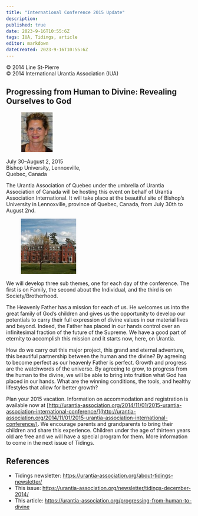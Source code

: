 ```yaml
---
title: "International Conference 2015 Update"
description: 
published: true
date: 2023-9-16T10:55:6Z
tags: IUA, Tidings, article
editor: markdown
dateCreated: 2023-9-16T10:55:6Z
---
```


<p class="v-card v-sheet theme--light gray lighten-3 px-2">© 2014 Line St-Pierre<br>© 2014 International Urantia Association (IUA)</p>

## Progressing from Human to Divine: Revealing Ourselves to God

<figure id="Figure_9" class="image urantiapedia image-style-align-left">
<img src="../../../image/article/IUA_Tidings/Line-St-Pierre-Photo.jpg">
</figure>

July 30–August 2, 2015  
Bishop University, Lennoxville,  
Quebec, Canada

The Urantia Association of Quebec under the umbrella of Urantia Association of Canada will be hosting this event on behalf of Urantia Association International. It will take place at the beautiful site of Bishop’s University in Lennoxville, province of Quebec, Canada, from July 30th to August 2nd. 

<figure id="Figure_10" class="image urantiapedia image-style-align-right">
<img src="../../../image/article/IUA_Tidings/Bishops-University-Qucebec-Conference-150x150.jpg">
</figure>

We will develop three sub themes, one for each day of the conference. The first is on Family, the second about the Individual, and the third is on Society/Brotherhood.

The Heavenly Father has a mission for each of us. He welcomes us into the great family of God’s children and gives us the opportunity to develop our potentials to carry their full expression of divine values in our material lives and beyond. Indeed, the Father has placed in our hands control over an infinitesimal fraction of the future of the Supreme. We have a good part of eternity to accomplish this mission and it starts now, here, on Urantia.

How do we carry out this major project, this grand and eternal adventure, this beautiful partnership between the human and the divine? By agreeing to become perfect as our heavenly Father is perfect. Growth and progress are the watchwords of the universe. By agreeing to grow, to progress from the human to the divine, we will be able to bring into fruition what God has placed in our hands. What are the winning conditions, the tools, and healthy lifestyles that allow for better growth?

Plan your 2015 vacation. Information on accommodation and registration is available now at [http://urantia-association.org/2014/11/01/2015-urantia-association-international-conference/](http://urantia-association.org/2014/11/01/2015-urantia-association-international-conference/). We encourage parents and grandparents to bring their children and share this experience. Children under the age of thirteen years old are free and we will have a special program for them. More information to come in the next issue of Tidings.

## References

- Tidings newsletter: https://urantia-association.org/about-tidings-newsletter/
- This issue: https://urantia-association.org/newsletter/tidings-december-2014/
- This article: https://urantia-association.org/progressing-from-human-to-divine